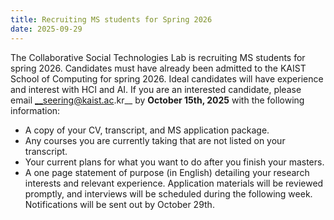 ```yaml
---
title: Recruiting MS students for Spring 2026
date: 2025-09-29
---
```


The Collaborative Social Technologies Lab is recruiting MS students for spring 2026. Candidates must have already been admitted to the KAIST School of Computing for spring 2026. Ideal candidates will have experience and interest with HCI and AI. If you are an interested candidate, please email __seering@kaist.ac.kr__ by **October 15th, 2025** with the following information:
- A copy of your CV, transcript, and MS application package.
- Any courses you are currently taking that are not listed on your transcript.
- Your current plans for what you want to do after you finish your masters.
- A one page statement of purpose (in English) detailing your research interests and relevant experience.
Application materials will be reviewed promptly, and interviews will be scheduled during the following week. Notifications will be sent out by October 29th.



